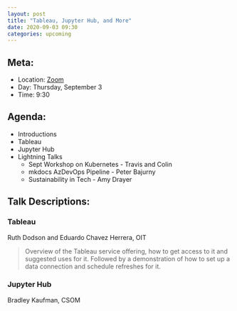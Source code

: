 ```yaml
---
layout: post
title: "Tableau, Jupyter Hub, and More"
date: 2020-09-03 09:30
categories: upcoming
---
```


## Meta:

- Location: [Zoom](https://z.umn.edu/cpmstream)
- Day: Thursday, September 3
- Time: 9:30

## Agenda:

- Introductions
- Tableau
- Jupyter Hub
- Lightning Talks
  - Sept Workshop on Kubernetes - Travis and Colin
  - mkdocs AzDevOps Pipeline - Peter Bajurny
  - Sustainability in Tech - Amy Drayer


## Talk Descriptions:

### Tableau
Ruth Dodson and Eduardo Chavez Herrera, OIT

>Overview of the Tableau service offering, how to get access to it and suggested uses for it. Followed by a demonstration of how to set up a data connection and schedule refreshes for it.

### Jupyter Hub
Bradley Kaufman, CSOM
